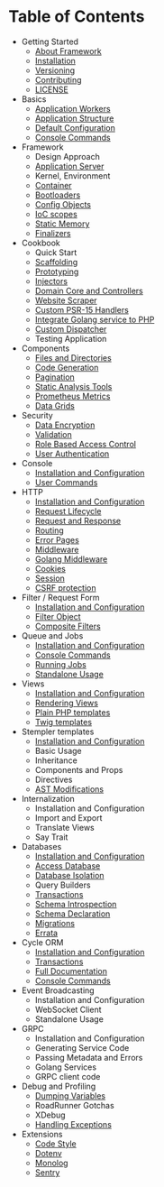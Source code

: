 # Table of Contents

* Getting Started
    * [About Framework](about/spiral.md)
    * [Installation](about/install.md)
    * [Versioning](about/semver.md)
    * [Contributing](about/contributing.md)
    * [LICENSE](license.md)
* Basics
    * [Application Workers](basic/workers.md)
    * [Application Structure](basic/structure.md)
    * [Default Configuration](basic/configuration.md)
    * [Console Commands](basic/commands.md)
* Framework
    * Design Approach
    * [Application Server](framework/application-server.md)
    * Kernel, Environment
    * [Container](framework/container.md)
    * [Bootloaders](framework/bootloaders.md)
    * [Config Objects](framework/config.md)
    * [IoC scopes](framework/scopes.md)
    * [Static Memory](framework/memory.md)
    * [Finalizers](framework/finalizers.md)
* Cookbook
    * Quick Start
    * [Scaffolding](cookbook/scaffolding.md)
    * [Prototyping](cookbook/prototype.md)
    * [Injectors](cookbook/injector.md)
    * [Domain Core and Controllers](cookbook/domain-core.md)
    * [Website Scraper](cookbook/scraper.md)
    * [Custom PSR-15 Handlers](cookbook/psr-15.md)
    * [Integrate Golang service to PHP](cookbook/golang-library.md)
    * [Custom Dispatcher](cookbook/custom-dispatcher.md)
    * Testing Application
* Components
    * [Files and Directories](component/files.md)
    * [Code Generation](component/reactor.md)
    * [Pagination](component/pagination.md)
    * [Static Analysis Tools](component/tokenizer.md)
    * [Prometheus Metrics](component/metrics.md)
    * [Data Grids](component/data-grid.md)
* Security
    * [Data Encryption](security/encrypter.md)
    * [Validation](security/validation.md)
    * [Role Based Access Control](security/rbac.md)
    * [User Authentication](security/authentication.md)
* Console
    * [Installation and Configuration](console/configuration.md)
    * [User Commands](console/commands.md)
* HTTP
    * [Installation and Configuration](http/configuration.md)
    * [Request Lifecycle](http/lifecycle.md)
    * [Request and Response](http/request-response.md)
    * [Routing](http/routing.md)
    * [Error Pages](http/errors.md)
    * [Middleware](http/middleware.md)
    * [Golang Middleware](http/golang.md)
    * [Cookies](http/cookies.md)
    * [Session](http/session.md)
    * [CSRF protection](http/csrf.md)
* Filter / Request Form
    * [Installation and Configuration](filters/configuration.md)
    * [Filter Object](filters/filter.md)
    * [Composite Filters](filters/composite.md)
* Queue and Jobs
    * [Installation and Configuration](queue/configuration.md)
    * [Console Commands](queue/commands.md)
    * [Running Jobs](queue/jobs.md)
    * [Standalone Usage](queue/standalone.md)
* Views
    * [Installation and Configuration](views/configuration.md)
    * [Rendering Views](views/render.md)
    * [Plain PHP templates](views/native.md)
    * [Twig templates](views/twig.md)
* Stempler templates
    * [Installation and Configuration](stempler/configuration.md)
    * Basic Usage
    * Inheritance
    * Components and Props
    * Directives
    * [AST Modifications](stempler/visitors.md)
* Internalization
    * Installation and Configuration
    * Import and Export
    * Translate Views
    * Say Trait
* Databases
    * [Installation and Configuration](database/configuration.md)
    * [Access Database](database/access.md)
    * [Database Isolation](database/isolation.md)
    * Query Builders
    * [Transactions](database/transactions.md)
    * [Schema Introspection](database/introspection.md)
    * [Schema Declaration](database/declaration.md)
    * [Migrations](database/migrations.md)
    * [Errata](database/errata.md)
* Cycle ORM
    * [Installation and Configuration](cycle/configuration.md)
    * [Transactions](cycle/transactions.md)
    * [Full Documentation](cycle/documentation.md)
    * [Console Commands](cycle/commands.md)
* Event Broadcasting
    * Installation and Configuration
    * WebSocket Client
    * Standalone Usage
* GRPC
    * Installation and Configuration
    * Generating Service Code
    * Passing Metadata and Errors
    * Golang Services
    * GRPC client code
* Debug and Profiling
    * [Dumping Variables](debug/dumps.md)
    * RoadRunner Gotchas
    * XDebug
    * [Handling Exceptions](debug/exceptions.md)
* Extensions
    * [Code Style](extension/code-style.md)
    * [Dotenv](extension/dotenv.md)   
    * [Monolog](extension/monolog.md)
    * [Sentry](extension/sentry.md)
